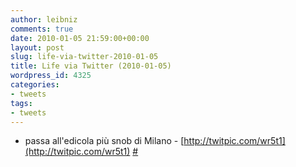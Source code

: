 ```yaml
---
author: leibniz
comments: true
date: 2010-01-05 21:59:00+00:00
layout: post
slug: life-via-twitter-2010-01-05
title: Life via Twitter (2010-01-05)
wordpress_id: 4325
categories:
- tweets
tags:
- tweets
---
```



	
  * passa all'edicola più snob di Milano - [http://twitpic.com/wr5t1](http://twitpic.com/wr5t1) [#](http://twitter.com/leibniz/statuses/7399444834)


